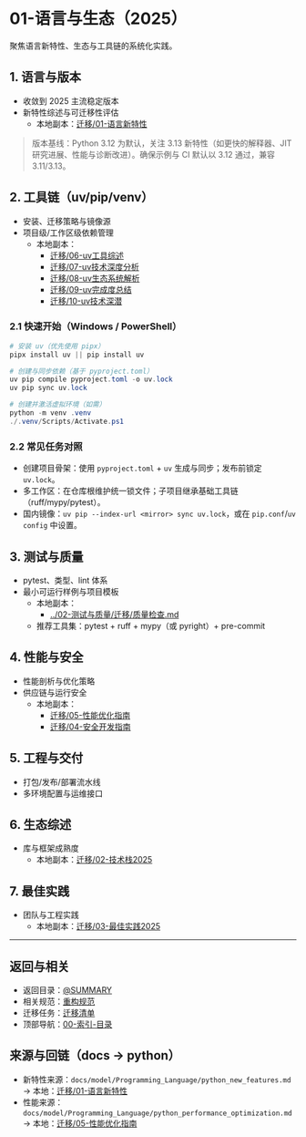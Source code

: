 # 01-语言与生态（2025）

聚焦语言新特性、生态与工具链的系统化实践。

## 1. 语言与版本

- 收敛到 2025 主流稳定版本
- 新特性综述与可迁移性评估
  - 本地副本：[迁移/01-语言新特性](./迁移/01-语言新特性.md)

> 版本基线：Python 3.12 为默认，关注 3.13 新特性（如更快的解释器、JIT 研究进展、性能与诊断改进）。确保示例与 CI 默认以 3.12 通过，兼容 3.11/3.13。

## 2. 工具链（uv/pip/venv）

- 安装、迁移策略与镜像源
- 项目级/工作区级依赖管理
  - 本地副本：
    - [迁移/06-uv工具综述](./迁移/06-uv工具综述.md)
    - [迁移/07-uv技术深度分析](./迁移/07-uv技术深度分析.md)
    - [迁移/08-uv生态系统解析](./迁移/08-uv生态系统解析.md)
    - [迁移/09-uv完成度总结](./迁移/09-uv完成度总结.md)
    - [迁移/10-uv技术深潜](./迁移/10-uv技术深潜.md)

### 2.1 快速开始（Windows / PowerShell）

```powershell
# 安装 uv（优先使用 pipx）
pipx install uv || pip install uv

# 创建与同步依赖（基于 pyproject.toml）
uv pip compile pyproject.toml -o uv.lock
uv pip sync uv.lock

# 创建并激活虚拟环境（如需）
python -m venv .venv
./.venv/Scripts/Activate.ps1
```

### 2.2 常见任务对照

- 创建项目骨架：使用 `pyproject.toml` + `uv` 生成与同步；发布前锁定 `uv.lock`。
- 多工作区：在仓库根维护统一锁文件；子项目继承基础工具链（ruff/mypy/pytest）。
- 国内镜像：`uv pip --index-url <mirror> sync uv.lock`，或在 `pip.conf`/`uv config` 中设置。

## 3. 测试与质量

- pytest、类型、lint 体系
- 最小可运行样例与项目模板
  - 本地副本：
    - [../02-测试与质量/迁移/质量检查.md](../02-测试与质量/迁移/质量检查.md)
  - 推荐工具集：pytest + ruff + mypy（或 pyright）+ pre-commit

## 4. 性能与安全

- 性能剖析与优化策略
- 供应链与运行安全
  - 本地副本：
    - [迁移/05-性能优化指南](./迁移/05-性能优化指南.md)
    - [迁移/04-安全开发指南](./迁移/04-安全开发指南.md)

## 5. 工程与交付

- 打包/发布/部署流水线
- 多环境配置与运维接口

## 6. 生态综述

- 库与框架成熟度
  - 本地副本：[迁移/02-技术栈2025](./迁移/02-技术栈2025.md)

## 7. 最佳实践

- 团队与工程实践
  - 本地副本：[迁移/03-最佳实践2025](./迁移/03-最佳实践2025.md)

---

## 返回与相关

- 返回目录：[@SUMMARY](../SUMMARY.md)
- 相关规范：[重构规范](../99-上下文与流程/03-重构规范.md)
- 迁移任务：[迁移清单](../99-上下文与流程/04-迁移清单.md)
- 顶部导航：[00-索引-目录](../00-索引-目录.md)

## 来源与回链（docs → python）

- 新特性来源：`docs/model/Programming_Language/python_new_features.md` → 本地：[迁移/01-语言新特性](./迁移/01-语言新特性.md)
- 性能来源：`docs/model/Programming_Language/python_performance_optimization.md` → 本地：[迁移/05-性能优化指南](./迁移/05-性能优化指南.md)
